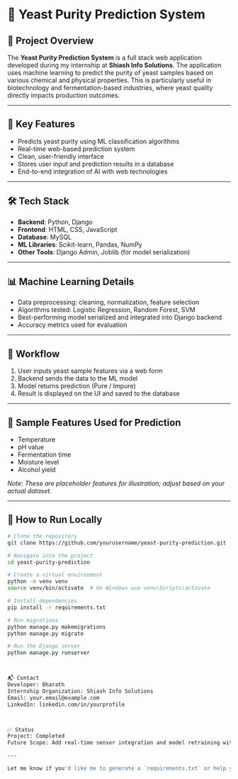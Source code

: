 # 🧫 Yeast Purity Prediction System

## 📌 Project Overview

The **Yeast Purity Prediction System** is a full stack web application developed during my internship at **Shiash Info Solutions**. The application uses machine learning to predict the purity of yeast samples based on various chemical and physical properties. This is particularly useful in biotechnology and fermentation-based industries, where yeast quality directly impacts production outcomes.

---

## 🧠 Key Features

- Predicts yeast purity using ML classification algorithms
- Real-time web-based prediction system
- Clean, user-friendly interface
- Stores user input and prediction results in a database
- End-to-end integration of AI with web technologies

---

## 🛠️ Tech Stack

- **Backend**: Python, Django
- **Frontend**: HTML, CSS, JavaScript
- **Database**: MySQL
- **ML Libraries**: Scikit-learn, Pandas, NumPy
- **Other Tools**: Django Admin, Joblib (for model serialization)

---

## 📊 Machine Learning Details

- Data preprocessing: cleaning, normalization, feature selection
- Algorithms tested: Logistic Regression, Random Forest, SVM
- Best-performing model serialized and integrated into Django backend
- Accuracy metrics used for evaluation

---

## 🔄 Workflow

1. User inputs yeast sample features via a web form
2. Backend sends the data to the ML model
3. Model returns prediction (Pure / Impure)
4. Result is displayed on the UI and saved to the database

---

## 🧪 Sample Features Used for Prediction

- Temperature
- pH value
- Fermentation time
- Moisture level
- Alcohol yield

*Note: These are placeholder features for illustration; adjust based on your actual dataset.*

---

## 🚀 How to Run Locally

```bash
# Clone the repository
git clone https://github.com/yourusername/yeast-purity-prediction.git

# Navigate into the project
cd yeast-purity-prediction

# Create a virtual environment
python -m venv venv
source venv/bin/activate  # On Windows use venv\Scripts\activate

# Install dependencies
pip install -r requirements.txt

# Run migrations
python manage.py makemigrations
python manage.py migrate

# Run the Django server
python manage.py runserver



📬 Contact
Developer: Bharath
Internship Organization: Shiash Info Solutions
Email: your.email@example.com
LinkedIn: linkedin.com/in/yourprofile



✅ Status
Project: Completed
Future Scope: Add real-time sensor integration and model retraining with new data.

---

Let me know if you'd like me to generate a `requirements.txt` or help you set up the folder structure for uploading this project to GitHub.

